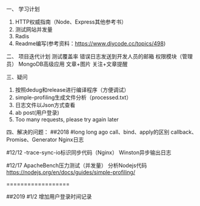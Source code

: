 一、 学习计划
1. HTTP权威指南（Node、Express其他参考书）
2. 测试网站并发量
3. Radis
4. Readme编写(参考资料：https://www.diycode.cc/topics/498)


二、 项目迭代计划
测试覆盖率
错误日志发送到开发人员的邮箱
权限模块（管理员）
MongoDB高级应用
文章+图片
关注+文章提醒

三、疑问
1. 按照dedug和release进行编译程序（方便调试）
2. simple-profiling生成文件分析（processed.txt）
3. 日志文件以Json方式查看
4. ab post(用户登录)
5. Too many requests, please try again later

四、解决的问题：
##2018
#long long ago
call、bind、apply的区别
callback、Promise、Generator
Nginx日志

#12/12
-trace-sync-io标识同步代码（Nginx）
Winston异步输出日志

#12/17
ApacheBench压力测试（并发量）
分析Nodejs代码
https://nodejs.org/en/docs/guides/simple-profiling/

==================

##2019
#1/2
增加用户登录时间记录